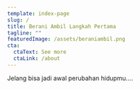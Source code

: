```yaml
---
template: index-page
slug: /
title: Berani Ambil Langkah Pertama
tagline: ""
featuredImage: /assets/beraniambil.png
cta:
  ctaText: See more
  ctaLink: /about
---
```

Jelang bisa jadi awal perubahan hidupmu....
